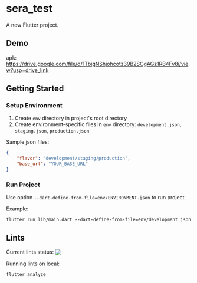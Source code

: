 # sera_test

A new Flutter project.

## Demo

apk: https://drive.google.com/file/d/1TbigNShjohcotz39B2SCgAGz1RB4Fv8i/view?usp=drive_link

## Getting Started

### Setup Environment

1. Create `env` directory in project's root directory
2. Create environment-specific files in `env` directory: `development.json`, `staging.json`, `production.json`

Sample json files:
```json
{
    "flavor": "development/staging/production",
    "base_url": "YOUR_BASE_URL"
}
```

### Run Project

Use option `--dart-define-from-file=env/ENVIRONMENT.json` to run project.

Example:
```
flutter run lib/main.dart --dart-define-from-file=env/development.json
```

## Lints

Current lints status: <img align="center" src="https://github.com/sansets/sera-test/actions/workflows/analyze.yml/badge.svg">

Running lints on local:
```
flutter analyze
```
